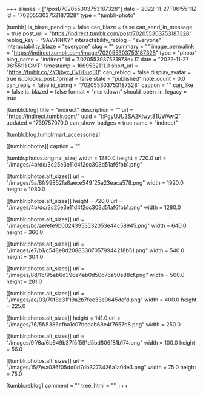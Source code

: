 +++
aliases = ["/post/702055303753187328"]
date = 2022-11-27T06:55:11Z
id = "702055303753187328"
type = "tumblr-photo"

[tumblr]
is_blaze_pending = false
can_blaze = false
can_send_in_message = true
post_url = "https://indirect.tumblr.com/post/702055303753187328"
reblog_key = "9AV7KNXY"
interactability_reblog = "everyone"
interactability_blaze = "everyone"
slug = ""
summary = ""
image_permalink = "https://indirect.tumblr.com/image/702055303753187328"
type = "photo"
blog_name = "indirect"
id = 7.020553037531873e+17
date = "2022-11-27 06:55:11 GMT"
timestamp = 1669532111.0
short_url = "https://tmblr.co/ZY3jbyc_CvH0uq00"
can_reblog = false
display_avatar = true
is_blocks_post_format = false
state = "published"
note_count = 0.0
can_reply = false
id_string = "702055303753187328"
caption = ""
can_like = false
is_blazed = false
format = "markdown"
should_open_in_legacy = true

[tumblr.blog]
title = "indirect"
description = ""
url = "https://indirect.tumblr.com/"
uuid = "t:PgyUJU3SA2Klwyt81UWAwQ"
updated = 1739757070.0
can_show_badges = true
name = "indirect"

[tumblr.blog.tumblrmart_accessories]

[[tumblr.photos]]
caption = ""

[tumblr.photos.original_size]
width = 1280.0
height = 720.0
url = "/images/4b/dc/3c25e3e11d4f2cc303d51af6fbb1.png"

[[tumblr.photos.alt_sizes]]
url = "/images/5a/8f/99852fa8aece549f25a23eaca578.png"
width = 1920.0
height = 1080.0

[[tumblr.photos.alt_sizes]]
height = 720.0
url = "/images/4b/dc/3c25e3e11d4f2cc303d51af6fbb1.png"
width = 1280.0

[[tumblr.photos.alt_sizes]]
url = "/images/bc/ae/efe9b00243953532053e44c58945.png"
width = 640.0
height = 360.0

[[tumblr.photos.alt_sizes]]
url = "/images/e7/b1/c548e8d208833070579944218b51.png"
width = 540.0
height = 304.0

[[tumblr.photos.alt_sizes]]
url = "/images/8d/1b/95ab6d396e4ab0d50d76a50e88cf.png"
width = 500.0
height = 281.0

[[tumblr.photos.alt_sizes]]
url = "/images/ac/03/70f8e31f19a2b7fee33e0645defd.png"
width = 400.0
height = 225.0

[[tumblr.photos.alt_sizes]]
height = 141.0
url = "/images/76/5f/5386cfba1c07bcdab68e4f7657b8.png"
width = 250.0

[[tumblr.photos.alt_sizes]]
url = "/images/9f/6a/6b649b37f5f591d5bd806f81b174.png"
width = 100.0
height = 56.0

[[tumblr.photos.alt_sizes]]
url = "/images/15/7e/a086f05dd0d7db3273426a1a0de3.png"
width = 75.0
height = 75.0

[tumblr.reblog]
comment = ""
tree_html = ""
+++
